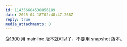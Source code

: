 ```yaml
---
id: 114356684538856189
date: 2025-04-18T02:48:47.266Z
reply: true
media_attachments: 0
---
```


[@1900](https://social.1900.live/@1900) 用 mainline 版本就可以了，不要用 snapshot 版本。

